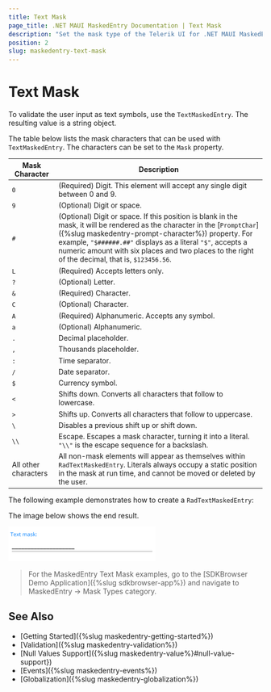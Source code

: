 ```yaml
---
title: Text Mask
page_title: .NET MAUI MaskedEntry Documentation | Text Mask
description: "Set the mask type of the Telerik UI for .NET MAUI MaskedEntry to validate the expected user input format such as text."
position: 2
slug: maskedentry-text-mask
---
```


# Text Mask

To validate the user input as text symbols, use the `TextMaskedEntry`. The resulting value is a string object.

The table below lists the mask characters that can be used with `TextMaskedEntry`. The characters can be set to the `Mask` property.

| **Mask Character** | **Description** |
|----|----|
|`0`|(Required) Digit. This element will accept any single digit between 0 and 9.|
|`9`|(Optional) Digit or space.|
|`#`|(Optional) Digit or space. If this position is blank in the mask, it will be rendered as the character in the [`PromptChar`]({%slug maskedentry-prompt-character%}) property. For example, `"$######.##"` displays as a literal `"$"`, accepts a numeric amount with six places and two places to the right of the decimal, that is, `$123456.56`.|
|`L`|(Required) Accepts letters only.|
|`?`|(Optional) Letter.|
|`&`|(Required) Character.|
|`C`|(Optional) Character.|
|`A`|(Required) Alphanumeric. Accepts any symbol.|
|`a`|(Optional) Alphanumeric.|
|`.`|Decimal placeholder.|
|`,`|Thousands placeholder.|
|`:`|Time separator.|
|`/`|Date separator.|
|`$`|Currency symbol.|
|`<`|Shifts down. Converts all characters that follow to lowercase.|
|`>`|Shifts up. Converts all characters that follow to uppercase.|
|`\`|Disables a previous shift up or shift down.|
|`\\`|Escape. Escapes a mask character, turning it into a literal. `"\\"` is the escape sequence for a backslash.|
|All other characters|All non-mask elements will appear as themselves within `RadTextMaskedEntry`. Literals always occupy a static position in the mask at run time, and cannot be moved or deleted by the user.|

The following example demonstrates how to create a `RadTextMaskedEntry`:

<snippet id='textmaskedentry-getting-started-xaml' />

The image below shows the end result.

![RadTextMaskedEntry](../images/maskedentry_text.png)

> For the MaskedEntry Text Mask examples, go to the [SDKBrowser Demo Application]({%slug sdkbrowser-app%}) and navigate to MaskedEntry -> Mask Types category.

## See Also

- [Getting Started]({%slug maskedentry-getting-started%})
- [Validation]({%slug maskedentry-validation%})
- [Null Values Support]({%slug maskedentry-value%}#null-value-support})
- [Events]({%slug maskedentry-events%})
- [Globalization]({%slug maskedentry-globalization%})
